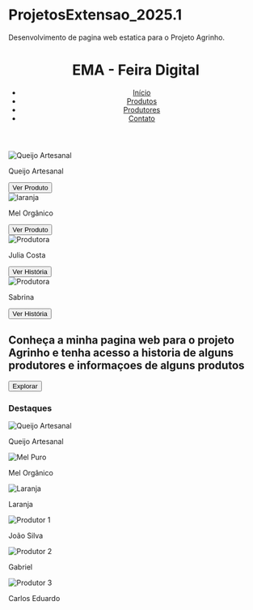# ProjetosExtensao_2025.1
Desenvolvimento de pagina web estatica para o Projeto Agrinho.
<!DOCTYPE html>
<html lang="pt-BR">
<head>
  <meta charset="UTF-8">
  <meta name="viewport" content="width=device-width, initial-scale=1.0">
  <title>Feira Digital do Produtor Rural</title>
  <link rel="stylesheet" href="style.css">
</head>
<body>

  <header>
    <h1>EMA - Feira Digital</h1>
    <nav>
      <ul>
        <li><a href="#">Início</a></li>
        <li><a href="#">Produtos</a></li>
        <li><a href="#">Produtores</a></li>
        <li><a href="#">Contato</a></li>
      </ul>
    </nav>
  </header>

  <section class="principais">
    <div class="card">
      <img src="assets/queijo.jpg" alt="Queijo Artesanal">
      <p>Queijo Artesanal</p>
      <button>Ver Produto</button>
    </div>
    <div class="card">
      <img src="assets/Mel.jpg" alt="laranja">
      <p>Mel Orgânico</p>
      <button>Ver Produto</button>
    </div>
    <div class="card">
      <img src="assets/produtor1.jpg" alt="Produtora">
      <p>Julia Costa</p>
      <button>Ver História</button>
    </div>
    <div class="card">
      <img src="assets/produtor2.jpg" alt="Produtora">
      <p>Sabrina</p>
      <button>Ver História</button>
    </div>
  </section>

  <section class="apresentacao">
    <h2>Conheça a minha pagina web para o projeto Agrinho e tenha acesso a historia de alguns produtores e informaçoes de alguns produtos</h2>
    <button>Explorar</button>
  </section>

  <section class="destaques">
    <h3>Destaques</h3>
    <div class="galeria">
      <div class="produto">
        <img src="assets/queijo.jpg" alt="Queijo Artesanal">
        <p>Queijo Artesanal</p>
      </div>
      <div class="produto">
        <img src="assets/Mel.jpg" alt="Mel Puro">
        <p>Mel Orgânico</p>
      </div>
      <div class="produto">
        <img src="assets/laranja.jpeg" alt="Laranja">
        <p>Laranja</p>
      </div>
      <div class="produtor">
        <img src="assets/produtor3.jpg" alt="Produtor 1">
        <p>João Silva</p>
      </div>
      <div class="produtor">
        <img src="assets/produtor4.jpg" alt="Produtor 2">
        <p>Gabriel</p>
      </div>
      <div class="produtor">
        <img src="assets/produtor5.jpg" alt="Produtor 3">
        <p>Carlos Eduardo</p>
      </div>
    </div>

  </section>

</body>
</html>
